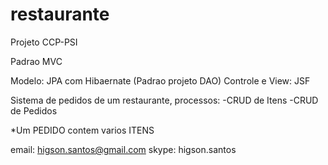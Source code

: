 restaurante
===========

Projeto CCP-PSI

Padrao MVC

Modelo: JPA com Hibaernate (Padrao projeto DAO)
Controle e View: JSF

Sistema de pedidos de um restaurante, processos:
-CRUD de Itens
-CRUD de Pedidos

*Um PEDIDO contem varios ITENS


email: higson.santos@gmail.com
skype: higson.santos
